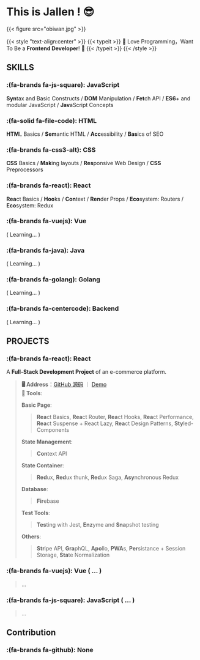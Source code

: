 # This is Jallen ! 😎

{{< figure src="obiwan.jpg" >}}

{{< style "text-align:center" >}}
{{< typeit >}} 
👾 Love Programming，Want To Be a **Frontend Developer**! 🥰 
{{< /typeit >}}
{{< /style >}}

## SKILLS

### :(fa-brands fa-js-square): **JavaScript**  
**Syn**tax and Basic Constructs / **DOM** Manipulation / **Fet**ch API / **ES6**+ and modular JavaScript / **Jav**aScript Concepts

### :(fa-solid fa-file-code):  **HTML**
**HTM**L Basics / **Sem**antic HTML / **Acc**essibility / **Bas**ics of SEO

### :(fa-brands fa-css3-alt):  **CSS**
**CSS** Basics / **Mak**ing layouts / **Res**ponsive Web Design / **CSS** Preprocessors

### :(fa-brands fa-react): **React**
**Rea**ct Basics / **Hoo**ks / **Con**text / **Ren**der Props / **Eco**system: Routers / **Eco**system: Redux

### :(fa-brands fa-vuejs): **Vue** 
( Learning... )

### :(fa-brands fa-java):  **Java** 
( Learning... )

### :(fa-brands fa-golang): **Golang** 
( Learning... )

### :(fa-brands fa-centercode): **Backend** 
( Learning... )

## PROJECTS

### :(fa-brands fa-react): **React**
A **Full-Stack Development Project** of an e-commerce platform.
> **🖥 Address**：[GitHub 源码](https://github.com/jallenlau/crwn-clothing) ｜ [Demo](https://regal-empanada-b3ccfd.netlify.app/)    
> **🔧 Tools**: 
>   
> **Basic Page**: 
>> **Rea**ct Basics, **Rea**ct Router, **Rea**ct Hooks, **Rea**ct Performance, **Rea**ct Suspense + React Lazy, **Rea**ct Design Patterns, **Sty**led-Components 
> 
> **State Management**: 
>> **Con**text API 
> 
> **State Container**: 
>> **Red**ux, **Red**ux thunk, **Red**ux Saga, **Asy**nchronous Redux 
> 
> **Database**: 
>> **Fir**ebase
>
> **Test Tools**: 
>> **Tes**ting with Jest, **Enz**yme and **Sna**pshot testing
>
> **Others**: 
>> **Str**ipe API, **Gra**phQL, **Apo**llo, **PWA**s, **Per**sistance + Session Storage, **Sta**te Normalization

### :(fa-brands fa-vuejs): **Vue** ( ... )
>...

### :(fa-brands fa-js-square): **JavaScript** ( ... )
>...

## Contribution

### :(fa-brands fa-github): **None**
